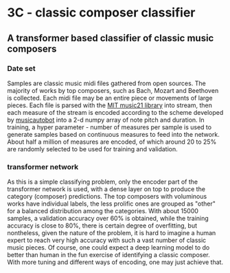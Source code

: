 # 3C - classic composer classifier
## A transformer based classifier of classic music composers 
### Date set
Samples are classic music midi files gathered from open sources. The majority of works by top composers, such as Bach, Mozart and Beethoven is collected. Each midi file may be an entire piece or movements of large pieces. Each file is parsed with the [MIT music21 library](https://web.mit.edu/music21/) into stream, then each measure of the stream is encoded according to the scheme developed by [musicautobot](https://github.com/bearpelican/musicautobot) into a 2-d numpy array of note pitch and duration. In training,  a hyper parameter - number of measures per sample is used to generate samples based on continuous measures to feed into the network. About half a million of measures are encoded, of which around 20 to 25% are randomly selected to be used for training and validation.

### transformer network
As this is a simple classifying problem, only the encoder part of the transformer network is used, with a dense layer on top to produce the category (composer) predictions. The top composers with voluminous works have individual labels, the less prolific ones are grouped as "other" for a balanced distribution among the categories. 
With about 15000 samples, a validation accuracy over 60% is obtained, while the training accuracy is close to 80%, there is certain degree of overfitting, but nontheless, given the nature of the problem, it is hard to imagine a human expert to reach very high accuracy with such a vast number of classic music pieces. Of course, one could expect a deep learning model to do better than human in the fun exercise of identifying a classic composer. With more tuning and different ways of encoding, one may just achieve that.

